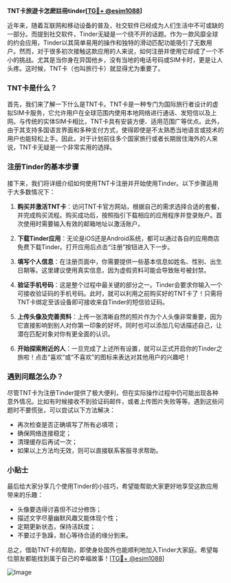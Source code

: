 **TNT卡旅遊卡怎麽註冊tinder[[TG💪+ @esim1088](https://t.me/s/esim1088)]**

近年来，随着互联网和移动设备的普及，社交软件已经成为人们生活中不可或缺的一部分。而提到社交软件，Tinder无疑是一个绕不开的话题。作为一款风靡全球的约会应用，Tinder以其简单易用的操作和独特的滑动匹配功能吸引了无数用户。然而，对于很多初次接触这款应用的人来说，如何注册并使用它却成了一个不小的挑战。尤其是当你身在异国他乡，没有当地的电话号码或SIM卡时，更是让人头疼。这时候，TNT卡（也叫旅行卡）就显得尤为重要了。

### TNT卡是什么？

首先，我们来了解一下什么是TNT卡。TNT卡是一种专门为国际旅行者设计的虚拟SIM卡服务，它允许用户在全球范围内使用本地网络进行通话、发短信以及上网。与传统的实体SIM卡相比，TNT卡具有安装方便、适用范围广等优点。此外，由于其支持多国语言界面和多种支付方式，使得即使是不太熟悉当地语言或技术的用户也能轻松上手。因此，对于计划前往多个国家旅行或者长期居住海外的人来说，TNT卡无疑是一个非常实用的选择。

### 注册Tinder的基本步骤

接下来，我们将详细介绍如何使用TNT卡注册并开始使用Tinder。以下步骤适用于大多数情况下：

1. **购买并激活TNT卡**：访问TNT卡官方网站，根据自己的需求选择合适的套餐，并完成购买流程。购买成功后，按照指引下载相应的应用程序并登录账户。首次使用时需要输入有效的邮箱地址以激活账户。
   
2. **下载Tinder应用**：无论是iOS还是Android系统，都可以通过各自的应用商店免费下载Tinder。打开应用后点击“注册”按钮进入下一步。

3. **填写个人信息**：在注册页面中，你需要提供一些基本信息如姓名、性别、出生日期等。这里建议使用真实信息，因为虚假资料可能会导致账号被封禁。

4. **验证手机号码**：这是整个过程中最关键的部分之一。Tinder会要求你输入一个可接收验证码的手机号码。此时，就可以利用之前购买好的TNT卡了！只需将TNT卡绑定至该设备即可接收来自Tinder的短信验证码。

5. **上传头像及完善资料**：上传一张清晰自然的照片作为个人头像非常重要，因为它直接影响到别人对你第一印象的好坏。同时也可以添加几句话描述自己，让潜在匹配对象对你有更全面的认识。

6. **开始探索附近的人**：一旦完成了上述所有设置，就可以正式开启你的Tinder之旅啦！点击“喜欢”或“不喜欢”的图标来表达对其他用户的兴趣吧！

### 遇到问题怎么办？

尽管TNT卡为注册Tinder提供了极大便利，但在实际操作过程中仍可能出现各种意外情况。比如有时候接收不到验证码邮件，或者上传图片失败等等。遇到这些问题时不要慌张，可以尝试以下方法解决：
- 再次检查是否正确填写了所有必填项；
- 确保网络连接稳定；
- 清理缓存后再试一次；
- 如果以上方法均无效，则可以直接联系客服寻求帮助。

### 小贴士

最后给大家分享几个使用Tinder的小技巧，希望能帮助大家更好地享受这款应用带来的乐趣：
- 头像要选得讨喜但不过分修饰；
- 描述文字尽量幽默风趣又能体现个性；
- 定期更新状态，保持活跃度；
- 不要过于急躁，耐心等待合适的缘分到来。

总之，借助TNT卡的帮助，即使身处国外也能顺利地加入Tinder大家庭。希望每位朋友都能找到属于自己的幸福故事！[[TG💪+ @esim1088](https://t.me/s/esim1088)]

![Image](https://i.postimg.cc/4NQfJmqS/Snipaste-2025-05-13-00-14-12.png)